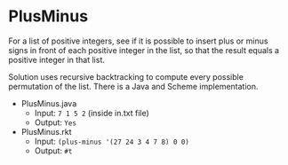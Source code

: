 # PlusMinus
For a list of positive integers, see if it is possible to insert plus or minus signs in front of each positive integer in the list, so that the result equals a positive integer in that list.

Solution uses recursive backtracking to compute every possible permutation of the list. There is a Java and Scheme implementation. 

* PlusMinus.java 
  * Input: `7 1 5 2` (inside in.txt file)
  * Output: `Yes`
* PlusMinus.rkt
  * Input: `(plus-minus '(27 24 3 4 7 8) 0 0)`
  * Output: `#t`